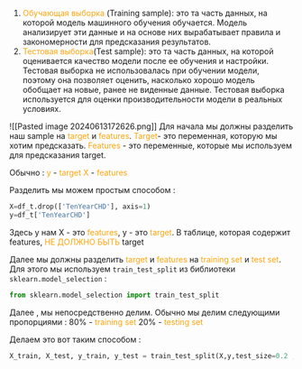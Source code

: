1. <span style="color:rgb(253, 165, 15)">Обучающая выборка</span> (Training sample): это та часть данных, на которой модель машинного обучения обучается. Модель анализирует эти данные и на основе них вырабатывает правила и закономерности для предсказания результатов.
2. <span style="color:rgb(253, 165, 15)">Тестовая выборка</span>(Test sample): это та часть данных, на которой оценивается качество модели после ее обучения и настройки. Тестовая выборка не использовалась при обучении модели, поэтому она позволяет оценить, насколько хорошо модель обобщает на новые, ранее не виденные данные. Тестовая выборка используется для оценки производительности модели в реальных условиях.

![[Pasted image 20240613172626.png]]
Для начала мы должны разделить наш sample на <span style="color:rgb(253, 165, 15)">target</span> и <span style="color:rgb(253, 165, 15)">features</span>. 
<span style="color:rgb(253, 165, 15)">Target</span>- это переменная, которую мы хотим предсказать.
<span style="color:rgb(253, 165, 15)">Features</span> - это переменные, которые мы используем для предсказания target.

Обычно :
<span style="color:rgb(253, 165, 15)">y</span> -  <span style="color:rgb(253, 165, 15)">target</span>
<span style="color:rgb(253, 165, 15)">X</span> - <span style="color:rgb(253, 165, 15)">features</span>

Разделить мы можем простым способом :

```python 
X=df_t.drop(['TenYearCHD'], axis=1)
y=df_t['TenYearCHD']
```

Здесь у нам X - это <span style="color:rgb(253, 165, 15)">features</span>, y - это  <span style="color:rgb(253, 165, 15)">target</span>. 
В таблице, которая содержит features,  <span style="color:rgb(253, 165, 15)">НЕ ДОЛЖНО БЫТЬ </span> target

Далее мы должны разделить <span style="color:rgb(253, 165, 15)">target</span> и <span style="color:rgb(253, 165, 15)">features</span> на <span style="color:rgb(253, 165, 15)">training set</span> и <span style="color:rgb(253, 165, 15)">test set</span>. 
Для этого мы используем `train_test_split` из библиотеки `sklearn.model_selection` : 

```python 
from sklearn.model_selection import train_test_split
```

Далее , мы непосредственно делим. Обычно мы делим следующими пропорциями : 
80% - <span style="color:rgb(253, 165, 15)">training set</span>
20% - <span style="color:rgb(253, 165, 15)">testing set</span>

Делаем это вот таким способом : 
```python 
X_train, X_test, y_train, y_test = train_test_split(X,y,test_size=0.2 ,random_state=13)
```


